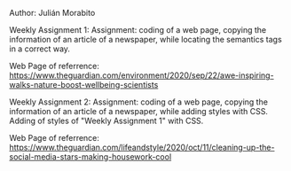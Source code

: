 Author: Julián Morabito

Weekly Assignment 1:
Assignment: coding of a web page, copying the information of an article of a newspaper, while locating the semantics tags in a correct way.

Web Page of referrence: https://www.theguardian.com/environment/2020/sep/22/awe-inspiring-walks-nature-boost-wellbeing-scientists

Weekly Assignment 2:
Assignment: coding of a web page, copying the information of an article of a newspaper, while adding styles with CSS. Adding of styles of "Weekly Assignment 1" with CSS.

Web Page of referrence: 
https://www.theguardian.com/lifeandstyle/2020/oct/11/cleaning-up-the-social-media-stars-making-housework-cool

